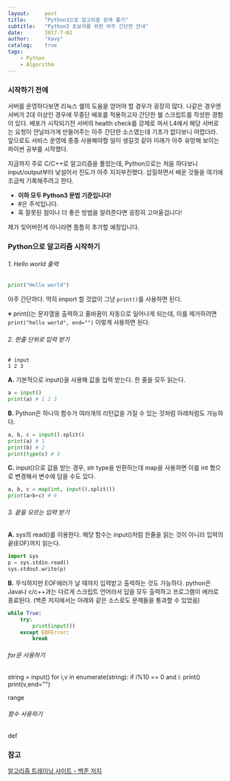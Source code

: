 ```yaml
---
layout:     post
title:      "Python3으로 알고리즘 문제 풀기"
subtitle:   "Python3 초보자를 위한 아주 간단한 안내"
date:       2017-7-02
author:     "Xavy"
catalog:    true
tags:
    - Python
    - Algorithm
---
```


### 시작하기 전에

서버를 운영하다보면 리눅스 쉘의 도움을 얻어야 할 경우가 굉장히 많다. 
나같은 경우엔 서버가 2대 이상인 경우에 무중단 배포를 적용하고자 간단한 쉘 스크립트를 작성한 경험이 있다.
배포가 시작되기전 서버의 health check를 강제로 꺼서 L4에서 해당 서버로는 요청이 안날라가게 만들어주는 아주 간단한 소스였는데 기초가 없다보니 어렵더라.
앞으로도 서비스 운영에 종종 사용해야할 일이 생길것 같아 미래가 아주 유망해 보이는 파이썬 공부를 시작했다.

지금까지 주로 C/C++로 알고리즘을 풀었는데, Python으로는 처음 하다보니 input/output부터 낯설어서 진도가 아주 지지부진했다.
삽질하면서 배운 것들을 여기에 조금씩 기록해주려고 한다. 

- **이하 모두 Python3 문법 기준입니다!**
- \#은 주석입니다.
- 혹 잘못된 점이나 더 좋은 방법을 알려준다면 굉장히 고마울겁니다!

제가 잊어버린게 아니라면 틈틈히 추가할 예정입니다.

### Python으로 알고리즘 시작하기

###### 1. Hello world 출력

```python
print("Hello world")
```

아주 간단하다.
딱히 import 할 것없이 그냥 `print()`를 사용하면 된다.

※ print()는 문자열을 출력하고 줄바꿈이 자동으로 일어나게 되는데, 이를 제거하려면 `print("hello world", end="")` 이렇게 사용하면 된다.

###### 2. 한줄 단위로 입력 받기

```text
# input
1 2 3
``` 

**A.** 기본적으로 input()을 사용해 값을 입력 받는다. 한 줄을 모두 읽는다.

```python
a = input()
print(a) # 1 2 3
```

**B.** Python은 하나의 함수가 여러개의 리턴값을 가질 수 있는 것처럼 아래처럼도 가능하다.

 ```python
a, b, c = input().split()
print(a) # 1
print(b) # 2
print(type(c) # 3
```

**C.** input()으로 값을 받는 경우, str type을 반환하는데 map을 사용하면 이를 int 형으로 변경해서 변수에 담을 수도 있다.

```python
a, b, c = map(int, input().split())
print(a+b+c) # 6
```

###### 3. 끝을 모르는 입력 받기

**A.** sys의 read()를 이용한다. 해당 함수는 input()처럼 한줄을 읽는 것이 아니라 입력의 끝(EOF)까지 읽는다.
```python
import sys
p = sys.stdin.read()
sys.stdout.write(p)
```

**B.**  무식하지만 EOF에러가 날 때까지 입력받고 출력하는 것도 가능하다. 
python은 Java나 c/c++과는 다르게 스크립트 언어라서 답을 모두 출력하고 프로그램이 에러로 종료된다. 
(백준 저지에서는 아래와 같은 소스로도 문제들을 통과할 수 있었음) 

```python
while True:
    try:
        print(input())
    except EOFError:
        break
```

###### for문 사용하기 

string = input()
for i,v in enumerate(string):
    if i%10 == 0 and i:
        print()
    print(v,end="")
    
range

###### 함수 사용하기

def

### 참고

[알고리즘 트레이닝 사이트 - 백준 저지](https://www.acmicpc.net/)
